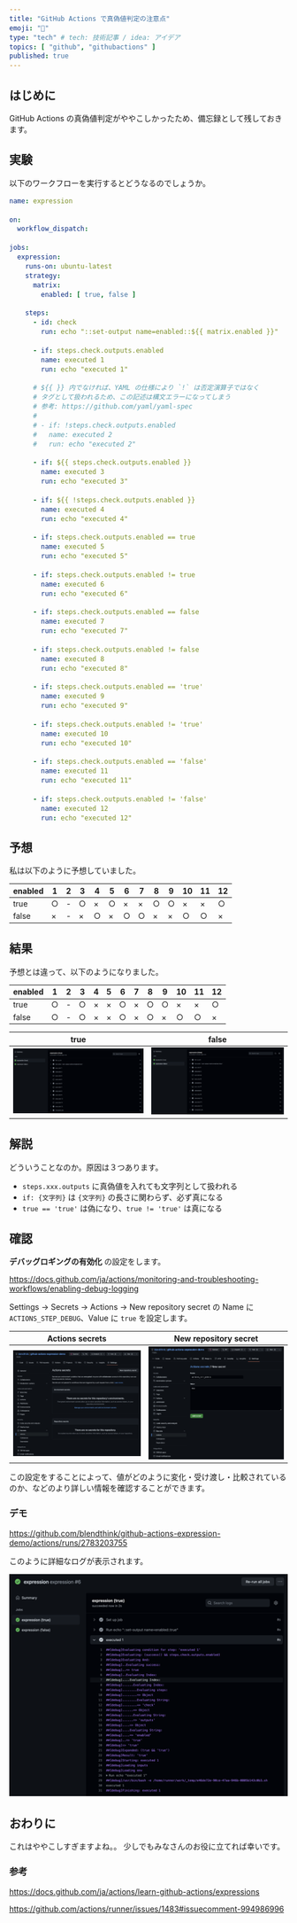 ```yaml
---
title: "GitHub Actions で真偽値判定の注意点"
emoji: "🐛"
type: "tech" # tech: 技術記事 / idea: アイデア
topics: [ "github", "githubactions" ]
published: true
---
```


## はじめに

GitHub Actions の真偽値判定がややこしかったため、備忘録として残しておきます。

## 実験

以下のワークフローを実行するとどうなるのでしょうか。

```yaml
name: expression

on:
  workflow_dispatch:

jobs:
  expression:
    runs-on: ubuntu-latest
    strategy:
      matrix:
        enabled: [ true, false ]

    steps:
      - id: check
        run: echo "::set-output name=enabled::${{ matrix.enabled }}"

      - if: steps.check.outputs.enabled
        name: executed 1
        run: echo "executed 1"

      # ${{ }} 内でなければ、YAML の仕様により `!` は否定演算子ではなく
      # タグとして扱われるため、この記述は構文エラーになってしまう
      # 参考: https://github.com/yaml/yaml-spec
      #
      # - if: !steps.check.outputs.enabled
      #   name: executed 2
      #   run: echo "executed 2"

      - if: ${{ steps.check.outputs.enabled }}
        name: executed 3
        run: echo "executed 3"

      - if: ${{ !steps.check.outputs.enabled }}
        name: executed 4
        run: echo "executed 4"

      - if: steps.check.outputs.enabled == true
        name: executed 5
        run: echo "executed 5"

      - if: steps.check.outputs.enabled != true
        name: executed 6
        run: echo "executed 6"

      - if: steps.check.outputs.enabled == false
        name: executed 7
        run: echo "executed 7"

      - if: steps.check.outputs.enabled != false
        name: executed 8
        run: echo "executed 8"

      - if: steps.check.outputs.enabled == 'true'
        name: executed 9
        run: echo "executed 9"

      - if: steps.check.outputs.enabled != 'true'
        name: executed 10
        run: echo "executed 10"

      - if: steps.check.outputs.enabled == 'false'
        name: executed 11
        run: echo "executed 11"

      - if: steps.check.outputs.enabled != 'false'
        name: executed 12
        run: echo "executed 12"
```

## 予想

私は以下のように予想していました。

| enabled | 1   | 2   | 3   | 4   | 5   | 6   | 7   | 8   | 9   | 10  | 11  | 12  |
|---------|-----|-----|-----|-----|-----|-----|-----|-----|-----|-----|-----|-----|
| true    | ○   | -   | ○   | ×   | ○   | ×   | ×   | ○   | ○   | ×   | ×   | ○   |
| false   | ×   | -   | ×   | ○   | ×   | ○   | ○   | ×   | ×   | ○   | ○   | ×   |

## 結果

予想とは違って、以下のようになりました。

| enabled | 1   | 2   | 3   | 4   | 5   | 6   | 7   | 8   | 9   | 10  | 11  | 12  |
|---------|-----|-----|-----|-----|-----|-----|-----|-----|-----|-----|-----|-----|
| true    | ○   | -   | ○   | ×   | ×   | ○   | ×   | ○   | ○   | ×   | ×   | ○   |
| false   | ○   | -   | ○   | ×   | ×   | ○   | ×   | ○   | ×   | ○   | ○   | ×   |

| true                                         | false                                         |
|----------------------------------------------|-----------------------------------------------|
| ![](/images/2116c9192f75db/enabled_true.png) | ![](/images/2116c9192f75db/enabled_false.png) |


## 解説

どういうことなのか。原因は３つあります。

- `steps.xxx.outputs` に真偽値を入れても文字列として扱われる
- `if: {文字列}` は `{文字列}` の長さに関わらず、必ず真になる
- `true == 'true'` は偽になり、`true != 'true'` は真になる

## 確認

**デバッグロギングの有効化** の設定をします。

https://docs.github.com/ja/actions/monitoring-and-troubleshooting-workflows/enabling-debug-logging

Settings → Secrets → Actions → New repository secret の Name に `ACTIONS_STEP_DEBUG`、Value に `true` を設定します。

| Actions secrets                         | New repository secret                       |
|-----------------------------------------|---------------------------------------------|
| ![](/images/2116c9192f75db/secrets.png) | ![](/images/2116c9192f75db/secrets_new.png) |

この設定をすることによって、値がどのように変化・受け渡し・比較されているのか、などのより詳しい情報を確認することができます。

### デモ

https://github.com/blendthink/github-actions-expression-demo/actions/runs/2783203755

このように詳細なログが表示されます。

![](/images/2116c9192f75db/demo.png)

## おわりに

これはややこしすぎますよね。。
少しでもみなさんのお役に立てれば幸いです。

### 参考

https://docs.github.com/ja/actions/learn-github-actions/expressions

https://github.com/actions/runner/issues/1483#issuecomment-994986996
